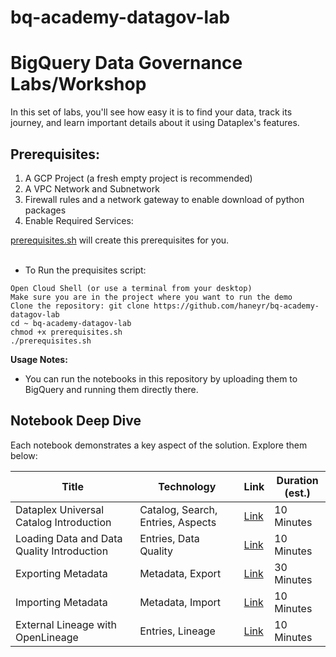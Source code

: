 # bq-academy-datagov-lab


# BigQuery Data Governance Labs/Workshop

In this set of labs, you'll see how easy it is to find your data, track its journey, and learn important details about it using Dataplex's features.

## Prerequisites:
1. A GCP Project (a fresh empty project is recommended)
2. A VPC Network and Subnetwork
3. Firewall rules and a network gateway to enable download of python packages
4. Enable Required Services:

[prerequisites.sh](./prerequisites.sh) will create this prerequisites for you. <BR>
<BR>
* To Run the prequisites script:
```
Open Cloud Shell (or use a terminal from your desktop)
Make sure you are in the project where you want to run the demo
Clone the repository: git clone https://github.com/haneyr/bq-academy-datagov-lab
cd ~ bq-academy-datagov-lab
chmod +x prerequisites.sh
./prerequisites.sh 
```

**Usage Notes:**

* You can run the notebooks in this repository by uploading them to BigQuery and running them directly there.

## Notebook Deep Dive

Each notebook demonstrates a key aspect of the solution.  Explore them below:


| Title                                                  | Technology                                                    | Link                                                       | Duration <BR> (est.)|
|-------------------------------------------------------|---------------------------------------------------------------|-------|------------|
| Dataplex Universal Catalog Introduction                             |Catalog, Search, Entries, Aspects| [Link](./00%20-%20Dataplex%20Universal%20Catalog%20Introduction.ipynb)| 10 Minutes|
| Loading Data and Data Quality Introduction                          | Entries, Data Quality| [Link](./01%20-%20Load%20data%20and%20DQ.ipynb)| 10 Minutes|
| Exporting Metadata                          | Metadata, Export| [Link](./02%20-%20Export%20Metadata.ipynb)| 30 Minutes|
| Importing Metadata                          | Metadata, Import| [Link](./03%20-%20Import%20Metadata.ipynb)| 10 Minutes|
| External Lineage with OpenLineage                          | Entries, Lineage| [Link](./04%20-%20Dataplex_OpenLineage_Example.ipynb)| 10 Minutes|


